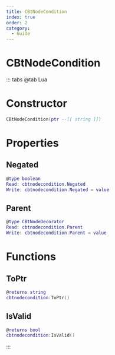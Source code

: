 ```yaml
---
title: CBtNodeCondition
index: true
order: 2
category:
  - Guide
---
```


# CBtNodeCondition

::: tabs
@tab Lua
# Constructor
```lua
CBtNodeCondition(ptr --[[ string ]])
```
# Properties
## Negated 
```lua
@type boolean
Read: cbtnodecondition.Negated
Write: cbtnodecondition.Negated = value
```
## Parent 
```lua
@type CBtNodeDecorator
Read: cbtnodecondition.Parent
Write: cbtnodecondition.Parent = value
```
# Functions
## ToPtr
```lua
@returns string
cbtnodecondition:ToPtr()
```
## IsValid
```lua
@returns bool
cbtnodecondition:IsValid()
```

:::